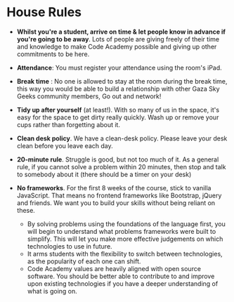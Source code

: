 # House Rules
+ **Whilst you're a student, arrive on time & let people know in advance if you're going to be away**. Lots of people are giving freely of their time and knowledge to make Code Academy possible and giving up other commitments to be here.

+ **Attendance**: You must register your attendance using the room's iPad.

+ **Break time** : No one is allowed to stay at the room during the break time, this way you would be able to build a relationship with other Gaza Sky Geeks community members, Go out and network!

+  **Tidy up after yourself** (at least!). With so many of us in the space, it's easy for the space to get dirty really quickly. Wash up or remove your cups rather than forgetting about it.

+ **Clean desk policy**. We have a clean-desk policy. Please leave your desk clean before you leave each day.

+ **20-minute rule**. Struggle is good, but not too much of it. As a general rule, if you cannot solve a problem within 20 minutes, then stop and talk to somebody about it (there should be a timer on your desk)

+ **No frameworks**. For the first 8 weeks of the course, stick to vanilla JavaScript. That means no frontend frameworks like Bootstrap, jQuery and friends. We want you to build your skills without being reliant on these.
  + By solving problems using the foundations of the language first, you will begin to understand what problems frameworks were built to simplify. This will let you make more effective judgements on which technologies to use in future.
  + It arms students with the flexibility to switch between technologies, as the popularity of each one can shift.
  + Code Academy values are heavily aligned with open source software. You should be better able to contribute to and improve upon existing technologies if you have a deeper understanding of what is going on.

